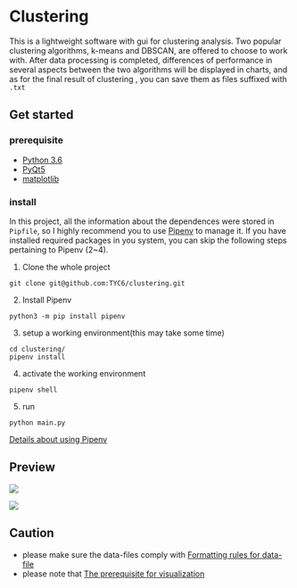 # Clustering
This is a lightweight software with gui for clustering analysis. Two popular clustering algorithms, k-means and DBSCAN, are offered to choose to work with. After data processing is completed, differences of performance in several aspects between the two algorithms will be displayed in charts, and as for the final result of clustering , you can save them as files suffixed with `.txt`

## Get started
### prerequisite
- [Python 3.6](https://www.python.org/downloads/release/python-366/)
- [PyQt5](https://pypi.org/project/PyQt5/)
- [matplotlib](https://matplotlib.org/)

### install
In this project, all the information about the dependences were stored in `Pipfile`, so I highly recommend you to use [Pipenv](https://pipenv.readthedocs.io/en/latest/) to manage it. If you have installed required packages in you system,  you can skip the following steps pertaining to Pipenv (2~4). 

1. Clone the whole project

```
git clone git@github.com:TYC6/clustering.git
```
2. Install Pipenv

```
python3 -m pip install pipenv
```

3. setup a working environment(this may take some time)

```
cd clustering/
pipenv install
```
4. activate the working environment

```
pipenv shell
```
5. run

```
python main.py
```

[Details about using Pipenv](https://github.com/TYC6/clustering/wiki/Details-about-using-Pipenv)

## Preview
![](https://ae01.alicdn.com/kf/HTB1eGLJasfrK1RkSnb45jXHRFXaz.gif)

![](https://ae01.alicdn.com/kf/HTB1TYHSaznuK1RkSmFP763uzFXaY.png)

## Caution
- please make sure the data-files comply with [Formatting rules for data-file](https://github.com/TYC6/clustering/wiki/Formatting-rules-for-data-file)
- please note that [The prerequisite for visualization](https://github.com/TYC6/clustering/wiki/Prerequisite-for-visualization)